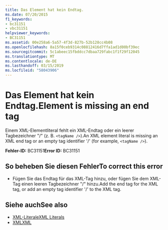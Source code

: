 ```yaml
---
title: Das Element hat kein Endtag.
ms.date: 07/20/2015
f1_keywords:
- bc31151
- vbc31151
helpviewer_keywords:
- BC31151
ms.assetid: 00e258a6-5a57-4f3d-827b-52b128cc4b08
ms.openlocfilehash: 8a15f0ceb9314c08812416d7ffa1ad1d00bf39ec
ms.sourcegitcommit: 5c1abeec15fbddcc7dbaa729fabc1f1f29f12045
ms.translationtype: MT
ms.contentlocale: de-DE
ms.lasthandoff: 03/15/2019
ms.locfileid: "58043906"
---
```

# <a name="element-is-missing-an-end-tag"></a><span data-ttu-id="3f850-102">Das Element hat kein Endtag.</span><span class="sxs-lookup"><span data-stu-id="3f850-102">Element is missing an end tag</span></span>
<span data-ttu-id="3f850-103">Einem XML-Elementliteral fehlt ein XML-Endtag oder ein leerer Tagbezeichner "/" (z. B. `<tagName />`).</span><span class="sxs-lookup"><span data-stu-id="3f850-103">An XML element literal is missing an XML end tag or an empty tag identifier '/' (for example, `<tagName />`).</span></span>  
  
 <span data-ttu-id="3f850-104">**Fehler-ID:** BC31151</span><span class="sxs-lookup"><span data-stu-id="3f850-104">**Error ID:** BC31151</span></span>  
  
## <a name="to-correct-this-error"></a><span data-ttu-id="3f850-105">So beheben Sie diesen Fehler</span><span class="sxs-lookup"><span data-stu-id="3f850-105">To correct this error</span></span>  
  
-   <span data-ttu-id="3f850-106">Fügen Sie das Endtag für das XML-Tag hinzu, oder fügen Sie dem XML-Tag einen leeren Tagbezeichner "/" hinzu.</span><span class="sxs-lookup"><span data-stu-id="3f850-106">Add the end tag for the XML tag, or add an empty tag identifier '/' to the XML tag.</span></span>  
  
## <a name="see-also"></a><span data-ttu-id="3f850-107">Siehe auch</span><span class="sxs-lookup"><span data-stu-id="3f850-107">See also</span></span>

- [<span data-ttu-id="3f850-108">XML-Literale</span><span class="sxs-lookup"><span data-stu-id="3f850-108">XML Literals</span></span>](../../visual-basic/language-reference/xml-literals/index.md)
- [<span data-ttu-id="3f850-109">XML</span><span class="sxs-lookup"><span data-stu-id="3f850-109">XML</span></span>](../../visual-basic/programming-guide/language-features/xml/index.md)
